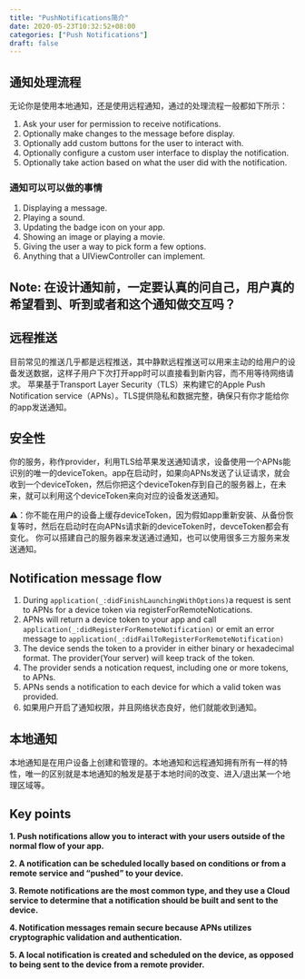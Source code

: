 ```yaml
---
title: "PushNotifications简介"
date: 2020-05-23T10:32:52+08:00
categories: ["Push Notifications"]
draft: false
---
```


## 通知处理流程
无论你是使用本地通知，还是使用远程通知，通过的处理流程一般都如下所示：
1. Ask your user for permission to receive notifications.
2. Optionally make changes to the message before display.
3. Optionally add custom buttons for the user to interact with.
4. Optionally configure a custom user interface to display the notification.
5. Optionally take action based on what the user did with the notification.
### 通知可以可以做的事情
1. Displaying a message.
2. Playing a sound.
3. Updating the badge icon on your app.
4. Showing an image or playing a movie.
5. Giving the user a way to pick form a few options.
6. Anything that a UIViewController can implement.
## Note: 在设计通知前，一定要认真的问自己，用户真的希望看到、听到或者和这个通知做交互吗？
## 远程推送
目前常见的推送几乎都是远程推送，其中静默远程推送可以用来主动的给用户的设备发送数据，这样子用户下次打开app时可以直接看到新内容，而不用等待网络请求。
苹果基于Transport Layer Security（TLS）来构建它的Apple Push Notification service（APNs）。TLS提供隐私和数据完整，确保只有你才能给你的app发送通知。
## 安全性
你的服务，称作provider，利用TLS给苹果发送通知请求，设备使用一个APNs能识别的唯一的deviceToken。app在启动时，如果向APNs发送了认证请求，就会收到一个deviceToken，然后你把这个deviceToken存到自己的服务器上，在未来，就可以利用这个deviceToken来向对应的设备发送通知。

⚠️：你不能在用户的设备上缓存deviceToken，因为假如app重新安装、从备份恢复等时，然后在启动时在向APNs请求新的deviceToken时，devceToken都会有变化。
你可以搭建自己的服务器来发送通过通知，也可以使用很多三方服务来发送通知。
## Notification message flow
1. During `application(_:didFinishLaunchingWithOptions)`a request is sent to APNs for a device token via registerForRemoteNotications.
2. APNs will return a device token to your app and call `application(_:didRegisterForRemoteNotification)` or emit an error message to `application(_:didFailToRegisterForRemoteNotification)`
3. The device sends the token to a provider in either binary or hexadecimal format. The provider(Your server) will keep track of the token.
4. The provider sends a notication request, including one or more tokens, to APNs.
5. APNs sends a notification to each device for which a valid token was provided.
6. 如果用户开启了通知权限，并且网络状态良好，他们就能收到通知。

## 本地通知
本地通知是在用户设备上创建和管理的。本地通知和远程通知拥有所有一样的特性，唯一的区别就是本地通知的触发是基于本地时间的改变、进入/退出某一个地理区域等。

## Key points
**1. Push notifications allow you to interact with your users outside of the normal flow of your app.**

**2. A notification can be scheduled locally based on conditions or from a remote service and “pushed” to your device.**

**3. Remote notifications are the most common type, and they use a Cloud service to determine that a notification should be built and sent to the device.**

**4. Notification messages remain secure because APNs utilizes cryptographic validation and authentication.**

**5. A local notification is created and scheduled on the device, as opposed to being sent to the device from a remote provider.**

